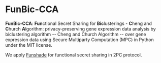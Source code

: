 # FunBic-CCA

**FunBic-CCA**: **Fun**ctional Secret Sharing for **Bic**lusterings - **C**heng and **C**hurch **A**lgorithm: privacy-preserving gene expression data analysis by biclustering algorithm -- Cheng and Church Algorithm -- over gene expression data using Secure Multiparty Computation (MPC) in Python under the MIT license.

We apply [Funshade](https://github.com/ibarrond/funshade) for functional secret sharing in 2PC protocol. 
